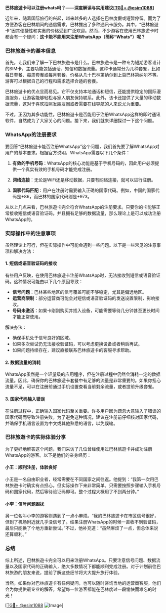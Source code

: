 **巴林旅遊卡可以注册whats吗？——深度解读与实用建议[[TG💪+ @esim1088](https://t.me/s/esim1088)]**

近年来，随着国际旅行的兴起，越来越多的人选择在巴林度假或短暂停留。而为了方便游客在巴林期间的通信需求，巴林推出了多种通讯卡服务。其中，“巴林旅遊卡”因其便捷性和实惠的价格受到广泛欢迎。然而，不少游客在使用巴林旅遊卡时都会有一个疑问：**这卡能不能用来注册WhatsApp（简称“Whats”）呢？**

### 巴林旅遊卡的基本信息

首先，让我们来了解一下巴林旅遊卡是什么。巴林旅遊卡是一种专为短期游客设计的SIM卡，主要功能包括通话、短信和数据流量。这种卡通常分为几种套餐，比如每日套餐、每周套餐或每月套餐，价格从几十巴林第纳尔到上百巴林第纳尔不等。游客可以根据自己的行程和需求选择合适的套餐。

巴林旅遊卡的优点显而易见。它不仅支持本地通话和短信，还能提供稳定的国际漫游服务，让游客能够轻松与家人朋友保持联系。此外，该卡还提供了大量的移动数据流量，这对于喜欢拍照发朋友圈或者需要在线导航的人来说尤为重要。

不过，正因为其多功能性，巴林旅遊卡是否能用于注册WhatsApp这样的即时通讯软件，自然成为了大家关心的问题。接下来，我们就来详细探讨一下这个问题。

### WhatsApp的注册要求

要回答“巴林旅遊卡能否注册WhatsApp”这个问题，我们首先要了解WhatsApp对用户的基本要求。根据官方说明，WhatsApp需要以下几个条件：

1. **有效的手机号码**：WhatsApp的核心功能是基于手机号码的，因此用户必须提供一个真实有效的手机号码才能完成注册。
   
2. **网络连接**：无论是WiFi还是移动数据，只要有网络连接，就可以进行注册。

3. **国家代码匹配**：用户在注册时需要输入正确的国家代码。例如，中国的国家代码是+86，而巴林的国家代码则是+973。

从以上几点来看，巴林旅遊卡完全符合WhatsApp的注册要求。只要你的卡能够正常接收短信或语音验证码，并且拥有足够的数据流量，那么理论上是可以成功注册WhatsApp的。

### 实际操作中的注意事项

虽然理论上可行，但在实际操作中可能会遇到一些问题。以下是一些常见的注意事项和解决方法：

#### 1. 短信或语音验证码的接收
有些用户反映，在使用巴林旅遊卡注册WhatsApp时，无法接收到短信或语音验证码。这种情况可能由以下几个原因导致：
- **信号问题**：巴林某些地区的信号覆盖可能不够稳定，尤其是偏远地区。
- **运营商限制**：部分运营商可能会对短信或语音验证码的发送设置限制，影响接收。
- **号码未激活**：如果卡刚刚购买并插入设备，可能需要等待几分钟甚至更长时间才能正常使用。

解决办法：
- 确保手机处于信号良好的区域。
- 如果多次尝试仍无法接收验证码，可以考虑更换设备或者稍后再试。
- 如果问题持续存在，建议直接联系巴林旅遊卡的客服寻求帮助。

#### 2. 数据流量的消耗
WhatsApp虽然是一个轻量级的应用程序，但在注册过程中仍然会消耗一定的数据流量。因此，确保你的巴林旅遊卡套餐中有足够的流量是非常重要的。如果你担心流量不足，可以在注册前通过手机设置查看当前剩余流量，或者提前升级套餐。

#### 3. 国家代码输入错误
在注册过程中，正确输入国家代码至关重要。许多用户因为疏忽大意输入了错误的国家代码而导致注册失败。为了避免这种情况，建议在注册前仔细核对国家代码，并确保手机语言设置为中文或其他熟悉的语言，以免误输。

### 巴林旅遊卡的实际体验分享

为了更好地解答这个问题，我们采访了几位曾经使用过巴林旅遊卡并成功注册WhatsApp的游客。以下是他们的亲身经历：

#### 小王：顺利注册，体验良好
小王是一名自由职业者，经常需要在不同国家之间往返。他提到：“我第一次用巴林旅遊卡时确实有点担心，但实际操作下来非常简单。只需要按照步骤输入手机号码和国家代码，然后等待验证码即可。整个过程大概用了不到两分钟。”

#### 小李：信号问题困扰
另一位名叫小李的游客则遇到了一点小麻烦。“我的巴林旅遊卡在市区信号很好，但到了机场附近就几乎没信号了。结果注册WhatsApp的时候一直收不到验证码，最后只能换了个地方重新尝试。”不过，他补充道：“虽然麻烦了一点，但总体来说还算顺利。”

### 总结

综上所述，巴林旅遊卡完全可以用来注册WhatsApp。只要注意信号问题、数据流量以及国家代码的正确输入，绝大多数情况下都能顺利完成注册。对于计划前往巴林旅游的朋友来说，提前了解这些细节将大大提升旅行体验。

当然，如果你对巴林旅遊卡有任何疑问，也可以随时咨询当地的运营商客服，他们会为你提供最专业的解答。希望每一位游客都能在巴林度过一段愉快而难忘的时光！

[[TG💪+ @esim1088](https://t.me/s/esim1088) ![Image](https://i.postimg.cc/4NQfJmqS/Snipaste-2025-05-13-00-14-12.png)]